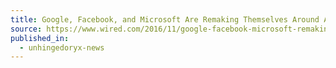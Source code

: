 ```yaml
---
title: Google, Facebook, and Microsoft Are Remaking Themselves Around AI
source: https://www.wired.com/2016/11/google-facebook-microsoft-remaking-around-ai
published_in:
  - unhingedoryx-news
---
```

